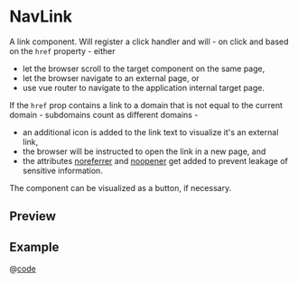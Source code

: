 # NavLink <Badge type="tip" text="since v0.4.0" vertical="top" /> <Badge type="themeable" text="themeable" vertical="top" />

A link component. Will register a click handler and will - on click and based on the `href` property - either 
- let the browser scroll to the target component on the same page,
- let the browser navigate to an external page, or
- use vue router to navigate to the application internal target page.

If the `href` prop contains a link to a domain that is not equal to the current domain - subdomains count as different domains - 
- an additional icon is added to the link text to visualize it's an external link, 
- the browser will be instructed to open the link in a new page, and
- the attributes [noreferrer](https://developer.mozilla.org/en-US/docs/Web/HTML/Link_types/noreferrer) and [noopener](https://developer.mozilla.org/en-US/docs/Web/HTML/Link_types/noopener) get added to prevent leakage of sensitive information.

The component can be visualized as a button, if necessary. 

## Preview
<ClientOnly>
  <DynamicComponentDisplay type="NavLink" href="https://www.discue.io">
    <NavLinkPreview/>
  </DynamicComponentDisplay>
</ClientOnly>

## Example
@[code](@examples/NavLinkExample.vue)
